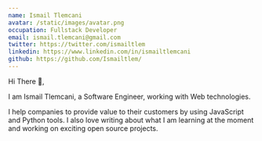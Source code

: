 ```yaml
---
name: Ismail Tlemcani
avatar: /static/images/avatar.png
occupation: Fullstack Developer
email: ismail.tlemcani@gmail.com
twitter: https://twitter.com/ismailtlem
linkedin: https://www.linkedin.com/in/ismailtlemcani
github: https://github.com/Ismailtlem/
---
```


Hi There 👋,

I am Ismail Tlemcani, a Software Engineer, working with Web technologies.

I help companies to provide value to their customers by using JavaScript and Python tools. I also love writing about what I am learning at the moment and working on exciting open source projects.
